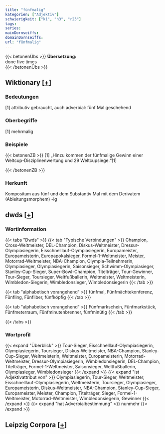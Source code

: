 ```yaml
---
title: "fünfmalig"
kategorien: ["Adjektiv"]
schwierigkeit: ["k1", "h3", "r23"]
tags:
series:
mainDornseiffs:
domainDornseiffs:
url: "fünfmalig"
---
```


{{< betonenÜbs >}}
**Übersetzung:**  
done  five times  
{{< /betonenÜbs >}}

## Wiktionary [[+](https://de.wiktionary.org/wiki/fünfmalig)]

### Bedeutungen
[1] attributiv gebraucht, auch adverbial: fünf Mal geschehend  

### Oberbegriffe
[1] mehrmalig  

### Beispiele
{{< betonenZB >}}
[1] „Hinzu kommen der fünfmalige Gewinn einer Weltcup-Disziplinenwertung und 29 Weltcupsiege.“[1]  

{{< /betonenZB >}}
### Herkunft
Kompositum aus fünf und dem Substantiv Mal mit dem Derivatem (Ableitungsmorphem) -ig  



## dwds [[+](https://www.dwds.de/wb/fünfmalig)]

### Wortinformation
{{< tabs "Dwds" >}}
{{< tab "Typische Verbindungen" >}}
Champion, Cross-Weltmeister, DEL-Champion, Diskus-Weltmeister, Dressur-Olympiasiegerin, Eisschnelllauf-Olympiasiegerin, Europameister, Europameisterin, Europapokalsieger, Formel-1-Weltmeister, Meister, Motorrad-Weltmeister, NBA-Champion, Olympia-Teilnehmerin, Olympiasieger, Olympiasiegerin, Saisonsieger, Schwimm-Olympiasieger, Stanley-Cup-Sieger, Super-Bowl-Champion, Titelträger, Tour-Gewinner, Tour-Sieger, Toursieger, Weltfußballerin, Weltmeister, Weltmeisterin, Wimbledon-Siegerin, Wimbledonsieger, Wimbledonsiegerin
{{< /tab >}}

{{< tab "alphabetisch vorangehend" >}}
fünfmal, Fünfmächtekonferenz, Fünfling, Fünfliber, fünfköpfig
{{< /tab >}}

{{< tab "alphabetisch vorangehend" >}}
Fünfmarkschein, Fünfmarkstück, Fünfmeterraum, Fünfminutenbrenner, fünfminütig
{{< /tab >}}

{{< /tabs >}}

### Wortprofil
{{< expand "Überblick" >}} Tour-Sieger, Eisschnelllauf-Olympiasiegerin, Olympiasiegerin, Toursieger, Diskus-Weltmeister, NBA-Champion, Stanley-Cup-Sieger, Weltmeisterin, Weltmeister, Europameisterin, Motorrad-Weltmeister, Dressur-Olympiasiegerin, Wimbledonsiegerin, DEL-Champion, Titelträger, Formel-1-Weltmeister, Saisonsieger, Weltfußballerin, Olympiasieger, Wimbledonsieger {{< /expand >}}
{{< expand "ist Adjektivattribut von" >}} Olympiasiegerin, Tour-Sieger, Weltmeister, Eisschnelllauf-Olympiasiegerin, Weltmeisterin, Toursieger, Olympiasieger, Europameisterin, Diskus-Weltmeister, NBA-Champion, Stanley-Cup-Sieger, Europameister, Meister, Champion, Titelträger, Sieger, Formel-1-Weltmeister, Motorrad-Weltmeister, Wimbledonsiegerin, Gewinner {{< /expand >}}
{{< expand "hat Adverbialbestimmung" >}} nunmehr {{< /expand >}}

## Leipzig Corpora [[+](https://corpora.uni-leipzig.de/en/res?word=fünfmalig&corpusId=deu_newscrawl-public_2018)]

